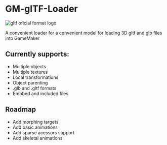 # GM-glTF-Loader
![gltf oficial format logo](https://upload.wikimedia.org/wikipedia/commons/thumb/e/e1/GlTF_logo.svg/512px-GlTF_logo.svg.png)

A convenient loader for a convenient model for loading 3D gltf and glb files into GameMaker

## Currently supports:
* Multiple objects
* Multiple textures
* Local transformations
* Object parenting
* .glb and .gltf formats
* Embbed and included files

## Roadmap
* Add morphing targets
* Add basic animations
* Add sparse acessors support
* Add skeletal animations
